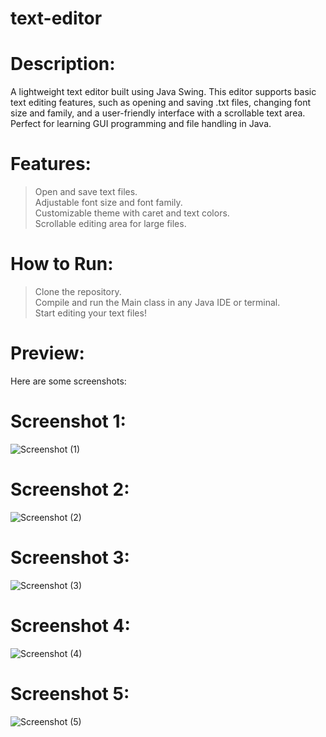 # text-editor
# Description:
A lightweight text editor built using Java Swing. This editor supports basic text editing features, such as opening and saving .txt files, changing font size and family, and a user-friendly interface with a scrollable text area. Perfect for learning GUI programming and file handling in Java.

# Features:
>Open and save text files.\
>Adjustable font size and font family.\
>Customizable theme with caret and text colors.\
>Scrollable editing area for large files.

# How to Run:
>Clone the repository.\
>Compile and run the Main class in any Java IDE or terminal.\
>Start editing your text files!

# Preview: 
Here are some screenshots:
 # Screenshot 1:
![Screenshot (1)](https://github.com/user-attachments/assets/c600e080-451a-487b-ad61-b0a87b80b23d)  

# Screenshot 2:
![Screenshot (2)](https://github.com/user-attachments/assets/25c916e1-4e6e-4c8b-9a90-12e2c9c63fec)

# Screenshot 3:
![Screenshot (3)](https://github.com/user-attachments/assets/20c0fe27-ab67-4b19-8fd2-ede1643a8f38)

# Screenshot 4:
![Screenshot (4)](https://github.com/user-attachments/assets/00cb6256-7476-4a11-b5e3-606ac0da657f)

# Screenshot 5:
![Screenshot (5)](https://github.com/user-attachments/assets/afef0985-172e-4477-9027-b3190360b47b)




